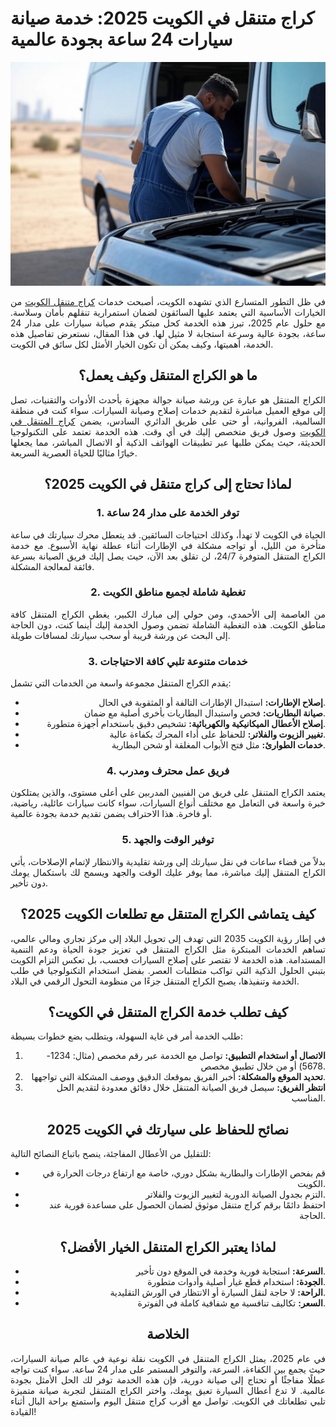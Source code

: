 # كراج متنقل في الكويت 2025: خدمة صيانة سيارات 24 ساعة بجودة عالمية

<div style="text-align: center;">
 <div style="text-align: center;"> <img src="mobile-garage-kuwait-2025.jpg" alt="كراج متنقل في الكويت 2025 يقدم خدمة 24 ساعة" style="max-width: 100%; height: auto;" /> </div> <p style="text-align: justify;"> في ظل التطور المتسارع الذي تشهده الكويت، أصبحت خدمات <a href="https://karajkw.com/" target="_blank">كراج متنقل الكويت</a> من الخيارات الأساسية التي يعتمد عليها السائقون لضمان استمرارية تنقلهم بأمان وسلاسة. مع حلول عام 2025، تبرز هذه الخدمة كحل مبتكر يقدم صيانة سيارات على مدار 24 ساعة، بجودة عالية وسرعة استجابة لا مثيل لها. في هذا المقال، نستعرض تفاصيل هذه الخدمة، أهميتها، وكيف يمكن أن تكون الخيار الأمثل لكل سائق في الكويت. </p>

## ما هو الكراج المتنقل وكيف يعمل؟

<p style="text-align: justify;"> الكراج المتنقل هو عبارة عن ورشة صيانة جوالة مجهزة بأحدث الأدوات والتقنيات، تصل إلى موقع العميل مباشرة لتقديم خدمات إصلاح وصيانة السيارات. سواء كنت في منطقة السالمية، الفروانية، أو حتى على طريق الدائري السادس، يضمن <a href="https://mobilegaragekuwait.com/" target="_blank">كراج المتنقل في الكويت</a> وصول فريق متخصص إليك في أي وقت. هذه الخدمة تعتمد على التكنولوجيا الحديثة، حيث يمكن طلبها عبر تطبيقات الهواتف الذكية أو الاتصال المباشر، مما يجعلها خيارًا مثاليًا للحياة العصرية السريعة. </p>

## لماذا تحتاج إلى كراج متنقل في الكويت 2025؟

### 1. توفر الخدمة على مدار 24 ساعة

<p style="text-align: justify;">
الحياة في الكويت لا تهدأ، وكذلك احتياجات السائقين. قد يتعطل محرك سيارتك في ساعة متأخرة من الليل، أو تواجه مشكلة في الإطارات أثناء عطلة نهاية الأسبوع. مع خدمة الكراج المتنقل المتوفرة 24/7، لن تقلق بعد الآن، حيث يصل إليك فريق الصيانة بسرعة فائقة لمعالجة المشكلة.
</p>

### 2. تغطية شاملة لجميع مناطق الكويت

<p style="text-align: justify;">
من العاصمة إلى الأحمدي، ومن حولي إلى مبارك الكبير، يغطي الكراج المتنقل كافة مناطق الكويت. هذه التغطية الشاملة تضمن وصول الخدمة إليك أينما كنت، دون الحاجة إلى البحث عن ورشة قريبة أو سحب سيارتك لمسافات طويلة.
</p>

### 3. خدمات متنوعة تلبي كافة الاحتياجات

<p style="text-align: justify;">
يقدم الكراج المتنقل مجموعة واسعة من الخدمات التي تشمل:
</p>

<ul style="text-align: right;">
  <li><strong>إصلاح الإطارات:</strong> استبدال الإطارات التالفة أو المثقوبة في الحال.</li>
  <li><strong>صيانة البطاريات:</strong> فحص واستبدال البطاريات بأخرى أصلية مع ضمان.</li>
  <li><strong>إصلاح الأعطال الميكانيكية والكهربائية:</strong> تشخيص دقيق باستخدام أجهزة متطورة.</li>
  <li><strong>تغيير الزيوت والفلاتر:</strong> للحفاظ على أداء المحرك بكفاءة عالية.</li>
  <li><strong>خدمات الطوارئ:</strong> مثل فتح الأبواب المغلقة أو شحن البطارية.</li>
</ul>

### 4. فريق عمل محترف ومدرب

<p style="text-align: justify;">
يعتمد الكراج المتنقل على فريق من الفنيين المدربين على أعلى مستوى، والذين يمتلكون خبرة واسعة في التعامل مع مختلف أنواع السيارات، سواء كانت سيارات عائلية، رياضية، أو فاخرة. هذا الاحتراف يضمن تقديم خدمة بجودة عالمية.
</p>

### 5. توفير الوقت والجهد

<p style="text-align: justify;">
بدلاً من قضاء ساعات في نقل سيارتك إلى ورشة تقليدية والانتظار لإتمام الإصلاحات، يأتي الكراج المتنقل إليك مباشرة، مما يوفر عليك الوقت والجهد ويسمح لك باستكمال يومك دون تأخير.
</p>

## كيف يتماشى الكراج المتنقل مع تطلعات الكويت 2025؟

<p style="text-align: justify;">
في إطار رؤية الكويت 2035 التي تهدف إلى تحويل البلاد إلى مركز تجاري ومالي عالمي، تساهم الخدمات المبتكرة مثل الكراج المتنقل في تعزيز جودة الحياة ودعم التنمية المستدامة. هذه الخدمة لا تقتصر على إصلاح السيارات فحسب، بل تعكس التزام الكويت بتبني الحلول الذكية التي تواكب متطلبات العصر. بفضل استخدام التكنولوجيا في طلب الخدمة وتنفيذها، يصبح الكراج المتنقل جزءًا من منظومة التحول الرقمي في البلاد.
</p>

## كيف تطلب خدمة الكراج المتنقل في الكويت؟

<p style="text-align: justify;">
طلب الخدمة أمر في غاية السهولة، ويتطلب بضع خطوات بسيطة:
</p>

<ol style="text-align: right;">
  <li><strong>الاتصال أو استخدام التطبيق:</strong> تواصل مع الخدمة عبر رقم مخصص (مثال: 1234-5678) أو من خلال تطبيق مخصص.</li>
  <li><strong>تحديد الموقع والمشكلة:</strong> أخبر الفريق بموقعك الدقيق ووصف المشكلة التي تواجهها.</li>
  <li><strong>انتظر الفريق:</strong> سيصل فريق الصيانة المتنقل خلال دقائق معدودة لتقديم الحل المناسب.</li>
</ol>

## نصائح للحفاظ على سيارتك في الكويت 2025

<p style="text-align: justify;">
للتقليل من الأعطال المفاجئة، ينصح باتباع النصائح التالية:
</p>

<ul style="text-align: right;">
  <li>قم بفحص الإطارات والبطارية بشكل دوري، خاصة مع ارتفاع درجات الحرارة في الكويت.</li>
  <li>التزم بجدول الصيانة الدورية لتغيير الزيوت والفلاتر.</li>
  <li>احتفظ دائمًا برقم كراج متنقل موثوق لضمان الحصول على مساعدة فورية عند الحاجة.</li>
</ul>

## لماذا يعتبر الكراج المتنقل الخيار الأفضل؟

<ul style="text-align: right;">
  <li><strong>السرعة:</strong> استجابة فورية وخدمة في الموقع دون تأخير.</li>
  <li><strong>الجودة:</strong> استخدام قطع غيار أصلية وأدوات متطورة.</li>
  <li><strong>الراحة:</strong> لا حاجة لنقل السيارة أو الانتظار في الورش التقليدية.</li>
  <li><strong>السعر:</strong> تكاليف تنافسية مع شفافية كاملة في الفوترة.</li>
</ul>

## الخلاصة

<p style="text-align: justify;">
في عام 2025، يمثل الكراج المتنقل في الكويت نقلة نوعية في عالم صيانة السيارات، حيث يجمع بين الكفاءة، السرعة، والتوفر المستمر على مدار 24 ساعة. سواء كنت تواجه عطلًا مفاجئًا أو تحتاج إلى صيانة دورية، فإن هذه الخدمة توفر لك الحل الأمثل بجودة عالمية. لا تدع أعطال السيارة تعيق يومك، واختر الكراج المتنقل لتجربة صيانة متميزة تلبي تطلعاتك في الكويت. تواصل مع أقرب كراج متنقل اليوم واستمتع براحة البال أثناء القيادة!
</p>
